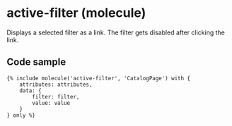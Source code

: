# active-filter (molecule)

Displays a selected filter as a link. The filter gets disabled after clicking the link.

## Code sample

```
{% include molecule('active-filter', 'CatalogPage') with {
    attributes: attributes,
    data: {
        filter: filter,
        value: value
    }
} only %}
```
